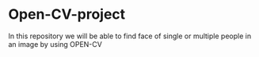 # Open-CV-project
In this repository we will be able to find face of single or multiple people in an image by using OPEN-CV
